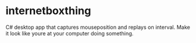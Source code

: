 # internetboxthing
C# desktop app that captures mouseposition and replays on interval. Make it look like youre at your computer doing something.
